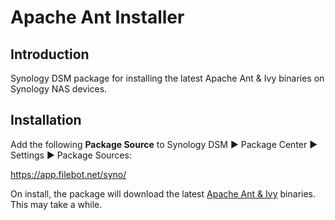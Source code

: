 # Apache Ant Installer

## Introduction
Synology DSM package for installing the latest Apache Ant & Ivy binaries on Synology NAS devices.

## Installation
Add the following __Package Source__ to Synology DSM ► Package Center ► Settings ► Package Sources:

https://app.filebot.net/syno/

On install, the package will download the latest [Apache Ant & Ivy](https://www.apache.org/dist/ant/) binaries. This may take a while.
